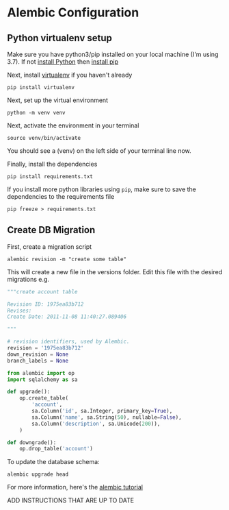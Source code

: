# Alembic Configuration

## Python virtualenv setup

Make sure you have python3/pip installed on your local machine (I'm using 3.7). If not [install Python](https://www.python.org/downloads/release/python-3710/) then [install pip](https://pip.pypa.io/en/latest/installing/)

Next, install [virtualenv](https://docs.python.org/3/tutorial/venv.html) if you haven't already

```
pip install virtualenv
```

Next, set up the virtual environment

```
python -m venv venv
```

Next, activate the environment in your terminal

```
source venv/bin/activate
```

You should see a (venv) on the left side of your terminal line now.

Finally, install the dependencies

```
pip install requirements.txt
```

If you install more python libraries using `pip`, make sure to save the dependencies to the requirements file

```
pip freeze > requirements.txt
```

## Create DB Migration

First, create a migration script
```
alembic revision -m "create some table"
```

This will create a new file in the versions folder. Edit this file with the desired migrations e.g.

```py
"""create account table

Revision ID: 1975ea83b712
Revises:
Create Date: 2011-11-08 11:40:27.089406

"""

# revision identifiers, used by Alembic.
revision = '1975ea83b712'
down_revision = None
branch_labels = None

from alembic import op
import sqlalchemy as sa

def upgrade():
    op.create_table(
        'account',
        sa.Column('id', sa.Integer, primary_key=True),
        sa.Column('name', sa.String(50), nullable=False),
        sa.Column('description', sa.Unicode(200)),
    )

def downgrade():
    op.drop_table('account')
```

To update the database schema:

```
alembic upgrade head
```

For more information, here's the [alembic tutorial](https://alembic.sqlalchemy.org/en/latest/tutorial.html)


ADD INSTRUCTIONS THAT ARE UP TO DATE